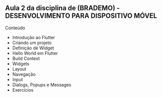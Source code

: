 ## Aula 2 da disciplina de (BRADEMO) - DESENVOLVIMENTO PARA DISPOSITIVO MÓVEL

Conteúdo
- Introdução ao Flutter
- Criando um projeto
- Definição de Widget
- Hello World em Flutter
- Build Context
- Widgets
- Layout
- Navegação
- Input
- Dialogs, Popups e Messages
- Exercícios
